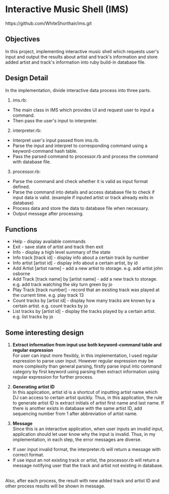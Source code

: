 # Interactive Music Shell (IMS)
<HTML> https://github.com/WhiteShorthair/ims.git

## Objectives
In this project, implementing interactive music shell which requests user's input and output the results about artist and track's information and store added artist and track's information into ruby build-in database file.

## Design Detail
In the implementation, divide interactive data process into three parts.
1. ims.rb:
* The main class in IMS which provides UI and request user to input a command.
* Then pass the user's input to interpreter.
2. interpreter.rb: 
* Interpret user's input passed from ims.rb. 
* Parse the input and interpret to corresponding command using a keyword-command hash table.
* Pass the parsed command to processor.rb and process the command with database file.
3. processor.rb: 
* Parse the command and check whether it is valid as input format defined.
* Parse the command into details and access database file to check if input data is valid. (example if inputed artist or track already exits in database)
* Process data and store the data to database file when necessary.
* Output message after processing.

## Functions
* Help - display available commands
* Exit - save state of artist and track then exit
* Info - display a high level summary of the state
* Info track [track id] - display info about a certain track by number
* Info artist [artist id] - display info about a certain artist, by id
* Add Artist [artist name] - add a new artist to storage. e.g. add artist john osborne
* Add Track [track name] by [artist name] - add a new track to storage. e.g. add track watching the sky turn green by jo
* Play Track [track number] - record that an existing track was played at the current time. e.g. play track 13
* Count tracks by [artist id] - display how many tracks are known by a certain artist. e.g. count tracks by jo
* List tracks by [artist id] - display the tracks played by a certain artist. e.g. list tracks by jo

## Some interesting design
1. **Extract information from input use both keyword-command table and regular expression**<br>
For user can input more flexibly, in this implementation, I used regular expression to parse user input. However regular expression may be more complexity than general parsing, firstly parse input into command category by first keyword using parsing then extract information using regular expression for further process.

2. **Generating artist ID**<br>
In this application, artist id is a shortcut of inputting artist name which DJ can access to certain artist quickly. Thus, in this application, the rule to generate artist ID is extract initials of artist first name and last name. If there is another exists in database with the same artist ID, add sequencing number from 1 after abbreviation of artist name.

3. **Message**<br>
Since this is an interactive application, when user inputs an invalid input, application should let user know why the input is invalid. Thus, in my implementation, in each step, the error messages are diverse.<br>
* If user input invalid format, the interpreter.rb will return a message with correct format.
* If use input an not existing track or artist, the processor.rb will return a message notifying user that the track and artist not existing in database.<br>
<br>
Also, after each process, the result with new added track and artist ID and other process results will be shown in message.


